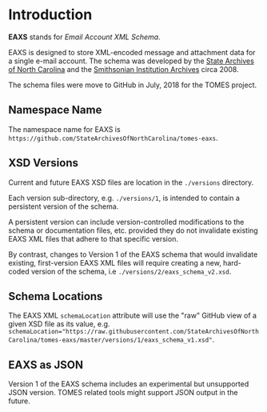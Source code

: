 # Introduction

**EAXS** stands for *Email Account XML Schema*. 

EAXS is designed to store XML-encoded message and attachment data for a single e-mail account. The schema was developed by the [State Archives of North Carolina](https://archives.ncdcr.gov) and the [Smithsonian Institution Archives](https://siarchives.si.edu) circa 2008.

The schema files were move to GitHub in July, 2018 for the TOMES project.

## Namespace Name
The namespace name for EAXS is `https://github.com/StateArchivesOfNorthCarolina/tomes-eaxs`.

## XSD Versions
Current and future EAXS XSD files are location in the `./versions` directory.

Each version sub-directory, e.g. `./versions/1`, is intended to contain a persistent version of the schema.

A persistent version can include version-controlled modifications to the schema or documentation files, etc. provided they do not invalidate existing EAXS XML files that adhere to that specific version.

By contrast, changes to Version 1 of the EAXS schema that would invalidate existing, first-version EAXS XML files will require creating a new, hard-coded version of the schema, i.e `./versions/2/eaxs_schema_v2.xsd`.


## Schema Locations
The EAXS XML `schemaLocation` attribute will use the "raw" GitHub view of a given XSD file as its value, e.g. `schemaLocation="https://raw.githubusercontent.com/StateArchivesOfNorthCarolina/tomes-eaxs/master/versions/1/eaxs_schema_v1.xsd"`.

## EAXS as JSON
Version 1 of the EAXS schema includes an experimental but unsupported JSON version. TOMES related tools might support JSON output in the future. 

 
